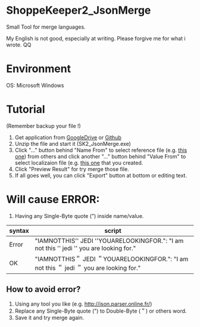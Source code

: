 # ShoppeKeeper2_JsonMerge
Small Tool for merge languages.

My English is not good, especially at writing.
Please forgive me for what i wrote. QQ

# Environment
OS: Microsoft Windows

# Tutorial
(Remember backup your file !)

1. Get application from [GoogleDrive](https://drive.google.com/open?id=1G0kXnMOwVAYunD7k7MZ10t7Wjm7AGXoM) or [Github](https://github.com/LaroYeh/ShoppeKeeper2_JsonMerge/tree/master/SK2_JsonMerge/bin/Release) 
2. Unzip the file and start it (SK2_JsonMerge.exe)
3. Click "..." button behind "Name From" to select reference file (e.g. [this one](https://github.com/LaroYeh/ShoppeKeeper2_JsonMerge/blob/master/SK2_JsonMerge/Sample/Language_New_Language.txt)) from others and click another "..." button behind "Value From" to select localizaion file (e.g. [this one](https://github.com/LaroYeh/ShoppeKeeper2_JsonMerge/blob/master/SK2_JsonMerge/Sample/Language_Community_TraditionalChinese.txt) that you created.
4. Click "Preview Result" for try merge those file.
5. If all goes well, you can click "Export" button at bottom or editing text. 

# Will cause ERROR:
1. Having any Single-Byte quote (") inside name/value.

| syntax | script |
| --- | --- |
| Error | "IAMNOTTHIS'' JEDI ''YOUARELOOKINGFOR.": "I am not this '' jedi '' you are looking for." |
| OK | "IAMNOTTHIS＂ JEDI ＂YOUARELOOKINGFOR.": "I am not this ＂ jedi ＂ you are looking for." |

## How to avoid error? 
1. Using any tool you like (e.g. http://json.parser.online.fr/)
2. Replace any Single-Byte quote (") to Double-Byte (＂) or others word.
3. Save it and try merge again.

